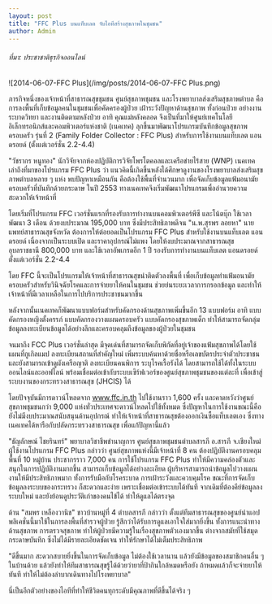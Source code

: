 ```yaml
---
layout: post
title: "FFC Plus บนแท็บเลต จับไอทีสร้างสุขภาพในชุมชน"
author: Admin
---
```


###### ที่มา: ประชาชาติธุรกิจออนไลน์

![2014-06-07-FFC Plus](/img/posts/2014-06-07-FFC Plus.png)

ภารกิจหนึ่งของเจ้าหน้าที่สาธารณสุขชุมชน ศูนย์สุขภาพชุมชน และโรงพยาบาลส่งเสริมสุขภาพตำบล คือการลงพื้นที่เก็บข้อมูลคนในชุมชนเพื่อคัดครองผู้ป่วย เฝ้าระวังปัญหาด้านสุขภาพ ทั้งก่อนป่วย อย่างงานระบาดวิทยา และงานติดตามหลังป่วย อาทิ คุณแม่หลังคลอด จึงเป็นที่มาให้ศูนย์เทคโนโลยีอิเล็กทรอนิกส์และคอมพิวเตอร์แห่งชาติ (เนคเทค) ลุกขึ้นมาพัฒนาโปรแกรมบันทึกข้อมูลสุขภาพครอบครัว รุ่นที่ 2 (Family Folder Collector : FFC Plus) สำหรับการใช้งานบนแท็บเลต แอนดรอยด์ (ตั้งแต่เวอร์ชั่น 2.2-4.4)

"วัชรากร หนูทอง" นักวิจัยจากห้องปฏิบัติการวิจัยโพรโตคอลและเครือข่ายไร้สาย (WNP) เนคเทค เล่าถึงที่มาของโปรแกรม FFC Plus ว่า แนวคิดนี้เกิดขึ้นหลังได้ศึกษาดูงานของโรงพยาบาลส่งเสริมสุขภาพตำบลหลาย ๆ แห่ง พบปัญหาเหมือนกัน คือต้องใช้พื้นที่จำนวนมาก เพื่อจัดเก็บข้อมูลแฟ้มอนามัยครอบครัวที่บันทึกด้วยกระดาษ ในปี 2553 ทางเนคเทคจึงเริ่มพัฒนาโปรแกรมเพื่ออำนวยความสะดวกให้เจ้าหน้าที่

โดยเริ่มที่โปรแกรม FFC เวอร์ชั่นแรกที่รองรับการทำงานบนคอมพิวเตอร์พีซี และโน้ตบุ๊ก ใช้เวลาพัฒนา 3 เดือน ด้วยงบประมาณ 195,000 บาท ซึ่งมีประสิทธิภาพดีจน "น.พ.สุรพร ลอยหา" นายแพทย์สาธารณสุขจังหวัด ต้องการให้ต่อยอดเป็นโปรแกรม FFC Plus สำหรับใช้งานบนแท็บเลต แอนดรอยด์ เนื่องจากเป็นระบบเปิด และราคาอุปกรณ์ไม่แพง โดยให้งบประมาณจากสาธารณสุขอุบลราชธานี 800,000 บาท และใช้เวลาอัพเกรดอีก 1 ปี รองรับการทำงานบนแท็บเลต แอนดรอยด์ ตั้งแต่เวอร์ชั่น 2.2-4.4

โดย FFC นี้จะเป็นโปรแกรมให้เจ้าหน้าที่สาธารณสุขนำติดตัวลงพื้นที่ เพื่อเก็บข้อมูลทำแฟ้มอนามัยครอบครัวสำหรับวินิจฉัยโรคและการจ่ายยาให้คนในชุมชน ช่วยย่นระยะเวลาการกรอกข้อมูล และทำให้เจ้าหน้าที่มีเวลาเหลือในการไปบริการประชาชนมากขึ้น

หลังจากนั้นเนคเทคก็พัฒนาแบบฟอร์มสำหรับคัดกรองด้านสุขภาพเพิ่มขึ้นอีก 13 แบบฟอร์ม อาทิ แบบคัดกรองหญิงตั้งครรภ์ แบบคัดกรองวางแผนครอบครัว แบบคัดกรองสุขภาพเด็ก ทำให้สามารถจัดกลุ่มข้อมูลลงทะเบียนข้อมูลได้อย่างลึกและครอบคลุมถึงข้อมูลของผู้ป่วยในชุมชน

จนมาถึง FCC Plus เวอร์ชั่นล่าสุด มีจุดเด่นที่สามารถจัดเก็บพิกัดที่อยู่เจ้าของแฟ้มสุขภาพได้โดยใช้แผนที่กูเกิลแมป ลงทะเบียนสถานที่สำคัญใหม่ เพิ่มระบบค้นหาด้วยชื่อหรือเลขบัตรประจำตัวประชาชน และยังสามารถเข้าดูผังเครือญาติ ลงทะเบียนคนพิการ ระบุโรคเรื้อรังได้ โดยสามารถใช้ได้ทั้งในระบบออนไลน์และออฟไลน์ พร้อมเชื่อมต่อเข้ากับระบบเซิร์ฟเวอร์ของศูนย์สุขภาพชุมชนของแต่ละที่ เพื่อเข้าสู่ระบบงานของกระทรวงสาธารณสุข (JHCIS) ได้

โดยปัจจุบันมีการดาวน์โหลดจาก www.ffc.in.th ไปใช้งานราว 1,600 ครั้ง และคาดหวังว่าศูนย์สุขภาพชุมชนกว่า 9,000 แห่งทั่วประเทศจะดาวน์โหลดไปใช้ทั้งหมด ซึ่งปัญหาในการใช้งานขณะนี้คือยังไม่มีงบประมาณสนับสนุนด้านอุปกรณ์ ทำให้เจ้าหน้าที่สาธารณสุขต้องออกเงินซื้อแท็บเลตเอง ซึ่งทางเนคเทคได้หารือกับปลัดกระทรวงสาธารณสุข เพื่อแก้ปัญหานี้แล้ว

"ธัญลักษณ์ ไชยรินทร์" พยาบาลวิชาชีพชำนาญการ ศูนย์สุขภาพชุมชนตำบลสารภี อ.สารภี จ.เชียงใหม่ ผู้ใช้งานโปรแกรม FFC Plus กล่าวว่า ศูนย์สุขภาพแห่งนี้มีเจ้าหน้าที่ 8 คน ต้องปฏิบัติงานครอบคลุมพื้นที่ 10 หมู่บ้าน ประชากรราว 7,000 คน การใช้โปรแกรม FFC Plus ทำให้มีความคล่องตัวและสนุกในการปฏิบัติงานมากขึ้น สามารถเก็บข้อมูลได้อย่างละเอียด ผู้บริหารสามารถนำข้อมูลไปวางแผนงานให้มีประสิทธิภาพมาก ทั้งการรับมือกับโรคระบาด การเฝ้าระวังและควบคุมโรค ขณะที่การจัดเก็บข้อมูลลงระบบของกระทรวง ก็สะดวกและง่าย เพราะเชื่อมต่อเข้าระบบได้ทันที จากเดิมที่ต้องคีย์ข้อมูลลงระบบใหม่ และยังย้อนดูประวัติเก่าของคนไข้ได้ ทำให้ดูแลได้ตรงจุด

ด้าน "สมพร เหลืองวานิช" ชาวบ้านหมู่ที่ 4 ตำบลสารภี กล่าวว่า ตั้งแต่ทีมสาธารณสุขของศูนย์นำแอปพลิเคชั่นนี้มาใช้ในการลงพื้นที่สำรวจผู้ป่วย รู้สึกว่าได้รับการดูแลเอาใจใส่มากยิ่งขึ้น ทั้งการแนะนำทางด้านสุขภาพ การตรวจสุขภาพ ทำให้ผู้ป่วยมีความรู้ในเรื่องสุขภาพตัวเองมากขึ้น ต่างจากสมัยที่ใช้สมุดกระดาษบันทึก ซึ่งไม่ได้มีรายละเอียดชัดเจน ทำให้รักษาได้ไม่เต็มประสิทธิภาพ

"ดีขึ้นมาก สะดวกสบายยิ่งขึ้นในการจัดเก็บข้อมูล ไม่ต้องใช้เวลานาน แล้วยังมีข้อมูลของสมาชิกคนอื่น ๆ ในบ้านด้วย แล้วยังทำให้ทีมสาธารณสุขรู้ได้ด้วยว่ายาที่ป้ากินใกล้หมดหรือยัง ถ้าหมดแล้วก็จะจ่ายยาให้ทันที ทำให้ไม่ต้องลำบากเดินทางไปโรงพยาบาล"

นี่เป็นอีกตัวอย่างของไอทีที่ทำให้ชีวิตคนทุกระดับมีคุณภาพที่ดีขึ้นได้จริง ๆ
